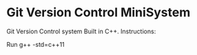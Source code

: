 # Git Version Control MiniSystem
Git Version Control system Built in C++.
Instructions:

Run g++ -std=c++11 
